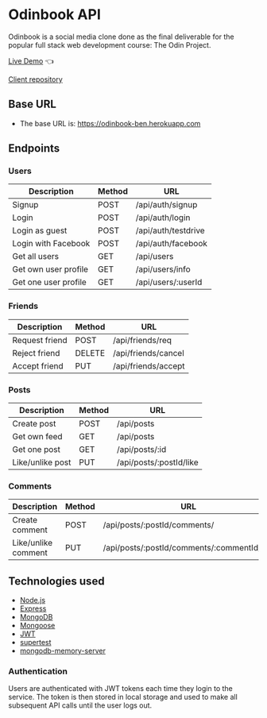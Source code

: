 # Odinbook API

Odinbook is a social media clone done as the final deliverable for the popular full stack web development course: The Odin Project.

[Live Demo](https://benfir123.github.io/odinbook-client/) :point_left:

[Client repository](https://github.com/benfir123/odinbook-client)

## Base URL
* The base URL is: https://odinbook-ben.herokuapp.com

## Endpoints

### Users

| Description                 | Method | URL                           |
| --------------------------- | ------ | ----------------------------- |
| Signup                      | POST   | /api/auth/signup              |
| Login                       | POST   | /api/auth/login               |
| Login as guest              | POST   | /api/auth/testdrive           |
| Login with Facebook         | POST   | /api/auth/facebook            |
| Get all users               | GET    | /api/users                    |
| Get own user profile        | GET    | /api/users/info               |
| Get one user profile        | GET    | /api/users/:userId            |

### Friends

| Description                 | Method | URL                           |
| --------------------------- | ------ | ----------------------------- |
| Request friend              | POST   | /api/friends/req              |
| Reject friend               | DELETE | /api/friends/cancel           |
| Accept friend               | PUT    | /api/friends/accept           |

### Posts

| Description       | Method | URL                         |
| ----------------- | ------ | --------------------------- |
| Create post       | POST   | /api/posts                  |
| Get own feed      | GET    | /api/posts                  |
| Get one post      | GET    | /api/posts/:id              |
| Like/unlike post  | PUT    | /api/posts/:postId/like     |

### Comments

| Description         | Method | URL                                         |
| ------------------- | ------ | ------------------------------------------- |
| Create comment      | POST   | /api/posts/:postId/comments/                |
| Like/unlike comment | PUT    | /api/posts/:postId/comments/:commentId/like |

## Technologies used

- [Node.js](https://nodejs.org/)
- [Express](https://expressjs.com/)
- [MongoDB](https://www.mongodb.com/)
- [Mongoose](https://mongoosejs.com/)
- [JWT](https://jwt.io/)
- [supertest](https://github.com/visionmedia/supertest)
- [mongodb-memory-server](https://github.com/nodkz/mongodb-memory-server)

### Authentication

Users are authenticated with JWT tokens each time they login to the service. The token is then stored in local storage and used to make all subsequent API calls until the user logs out.
